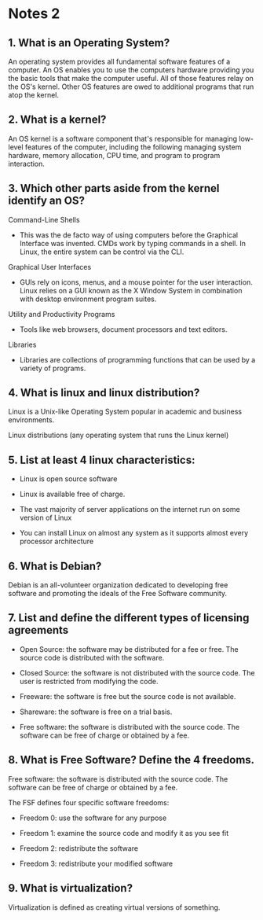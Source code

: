 # Notes 2

## 1. What is an Operating System?
An operating system provides all fundamental software features of a computer. An OS enables you to use the computers hardware providing you the basic tools that make the computer useful. All of those features relay on the OS's kernel. Other OS features are owed to additional programs that run atop the kernel. 

## 2. What is a kernel?
An OS kernel is a software component that's responsible for managing low-level features of the computer, including the following managing system hardware, memory allocation, CPU time, and program to program interaction. 

## 3. Which other parts aside from the kernel identify an OS?

Command-Line Shells 
* This was the de facto way of using computers before the Graphical Interface was invented. CMDs work by typing commands in a shell. In Linux, the entire system can be control via the CLI. 

Graphical User Interfaces 
* GUls rely on icons, menus, and a mouse pointer for the user interaction. Linux relies on a GUI known as the X Window System in combination with desktop environment program suites. 

Utility and Productivity Programs 
* Tools like web browsers, document processors and text editors. 

Libraries 
* Libraries are collections of programming functions that can be used by a variety of programs. 

## 4. What is linux and linux distribution?

Linux is a Unix-like Operating System popular in academic and business environments. 

Linux distributions (any operating system that runs the Linux kernel) 

## 5. List at least 4 linux characteristics:

* Linux is open source software 

* Linux is available free of charge. 

* The vast majority of server applications on the internet run on some version of Linux 

* You can install Linux on almost any system as it supports almost every processor architecture 

## 6. What is Debian?

Debian is an all-volunteer organization dedicated to developing free software and promoting the ideals of the Free Software community. 

## 7. List and define the different types of licensing agreements

* Open Source: the software may be distributed for a fee or free. The source code is distributed with the software. 

* Closed Source: the software is not distributed with the source code. The user is restricted from modifying the code. 

* Freeware: the software is free but the source code is not available. 

* Shareware: the software is free on a trial basis. 

* Free software: the software is distributed with the source code. The software can be free of charge or obtained by a fee. 

## 8.  What is Free Software? Define the 4 freedoms.

Free software: the software is distributed with the source code. The software can be free of charge or obtained by a fee.  

The FSF defines four specific software freedoms: 

* Freedom 0: use the software for any purpose 

* Freedom 1: examine the source code and modify it as you see fit 

* Freedom 2: redistribute the software 

* Freedom 3: redistribute your modified software 

## 9.  What is virtualization?

Virtualization is defined as creating virtual versions of something. 